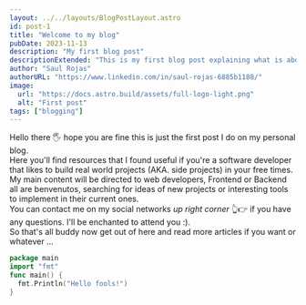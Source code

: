 ```yaml
---
layout: ../../layouts/BlogPostLayout.astro
id: post-1
title: "Welcome to my blog"
pubDate: 2023-11-13
description: "My first blog post"
descriptionExtended: "This is my first blog post explaining what is about the blog and inviting you to read more posts."
author: "Saul Rojas"
authorURL: "https://www.linkedin.com/in/saul-rojas-6885b1188/"
image:
  url: "https://docs.astro.build/assets/full-logo-light.png"
  alt: "First post"
tags: ["blogging"]
---
```


Hello there 🖐️ hope you are fine this is just the first post I do on my personal blog.  
Here you'll find resources that I found useful if you're a software developer that likes to build real world projects (AKA. side projects) in your free times.  
My main content will be directed to web developers, Frontend or Backend all are benvenutos, searching for ideas of new projects or interesting tools to implement in their current ones.  
You can contact me on my social networks _up right corner_ 👆👉 if you have any questions. I'll be enchanted to attend you :).  
So that's all buddy now get out of here and read more articles if you want or whatever ...

```go
package main
import "fmt"
func main() {
  fmt.Println("Hello fools!")
}
```
